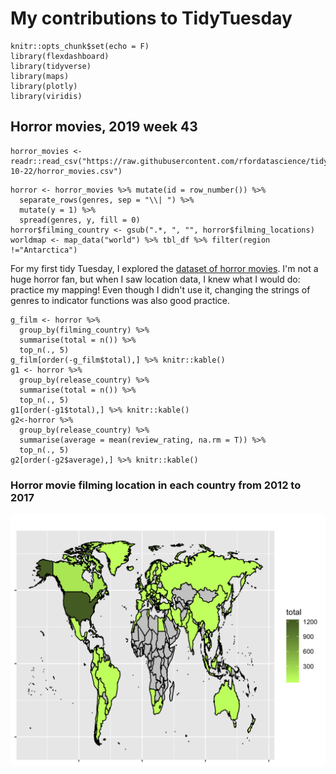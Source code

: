 # My contributions to TidyTuesday

```{r setup, include=FALSE}
knitr::opts_chunk$set(echo = F)
library(flexdashboard)
library(tidyverse)
library(maps)
library(plotly)
library(viridis)
```

## Horror movies, 2019 week 43

```{r load_data}
horror_movies <- readr::read_csv("https://raw.githubusercontent.com/rfordatascience/tidytuesday/master/data/2019/2019-10-22/horror_movies.csv")
```

```{r data_manipulation}
horror <- horror_movies %>% mutate(id = row_number()) %>% 
  separate_rows(genres, sep = "\\| ") %>% 
  mutate(y = 1) %>%
  spread(genres, y, fill = 0)
horror$filming_country <- gsub(".*, ", "", horror$filming_locations)
worldmap <- map_data("world") %>% tbl_df %>% filter(region !="Antarctica")
```

For my first tidy Tuesday, I explored the [dataset of horror movies](https://github.com/rfordatascience/tidytuesday/tree/master/data/2019/2019-10-22). I'm not a huge horror fan, but when I saw location data, I knew what I would do: practice my mapping! Even though I didn't use it, changing the strings of genres to indicator functions was also good practice.

```{r}
g_film <- horror %>%
  group_by(filming_country) %>%
  summarise(total = n()) %>% 
  top_n(., 5) 
g_film[order(-g_film$total),] %>% knitr::kable()
g1 <- horror %>%
  group_by(release_country) %>%
  summarise(total = n()) %>% 
  top_n(., 5) 
g1[order(-g1$total),] %>% knitr::kable()
g2<-horror %>%
  group_by(release_country) %>%
  summarise(average = mean(review_rating, na.rm = T)) %>% 
  top_n(., 5)
g2[order(-g2$average),] %>% knitr::kable()
```

### Horror movie filming location in each country from 2012 to 2017

![Map1](/TT_2019_w43-2-1.png)
